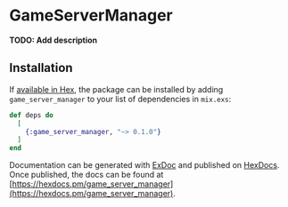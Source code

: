# GameServerManager

**TODO: Add description**

## Installation

If [available in Hex](https://hex.pm/docs/publish), the package can be installed
by adding `game_server_manager` to your list of dependencies in `mix.exs`:

```elixir
def deps do
  [
    {:game_server_manager, "~> 0.1.0"}
  ]
end
```

Documentation can be generated with [ExDoc](https://github.com/elixir-lang/ex_doc)
and published on [HexDocs](https://hexdocs.pm). Once published, the docs can
be found at [https://hexdocs.pm/game_server_manager](https://hexdocs.pm/game_server_manager).

